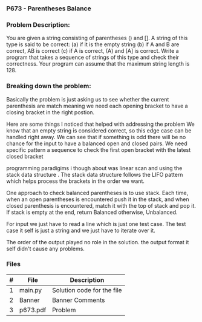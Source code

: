 ### P673 - Parentheses Balance

### Problem Description:

You are given a string consisting of parentheses () and []. 
A string of this type is said to be correct: 
(a) if it is the empty string
(b) if A and B are correct, AB is correct
(c) if A is correct, (A) and [A] is correct. Write a program that takes a sequence of strings of this type and check their correctness. 
Your program can assume that the maximum string length is 128.


### Breaking down the problem: 

Basically the problem is just asking us to see whether the current parenthesis are match meaning we need each opening bracket to have a closing bracket in the right postion.

Here are some things I noticed that helped with addressing the problem 
We know that an empty string is considered correct, so this edge case can be handled right away. 
We can see that if something is odd there will be no chance for the input to have a balanced open and closed pairs. 
We need specific pattern a sequence to check the first open bracket with the latest closed bracket 

programming paradigims i though about was linear scan and using the stack data structure . 
The stack data structure follows the LIFO pattern which helps process the brackets in the order we want.

One approach to check balanced parentheses is to use stack. 
Each time, when an open parentheses is encountered push it in the stack, and when closed parenthesis is encountered, match it with the top of stack and pop it. If stack is empty at the end, return Balanced otherwise, Unbalanced.


For input we just have to read a line which is just one test case. 
The test case it self is just a string and we just have to iterate over it.

The order of the output played no role in the solution. the output format it self didn't cause any problems.

### Files

|   #   | File            | Description                                        |
| :---: | --------------- | -------------------------------------------------- |
|   1   | main.py        |Solution code for the file     |
|   2   |Banner  |Banner Comments |
|   3   |p673.pdf |Problem |

